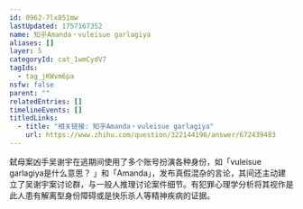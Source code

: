 ```yaml
---
id: 0962-7lx851mw
lastUpdated: 1757167352
name: 知乎Amanda・vuleisue garlagiya
aliases: []
layer: 5
categoryId: cat_1wmCydV7
tagIds:
  - tag_jKWvm6pa
nsfw: false
parent: ""
relatedEntries: []
timelineEvents: []
titledLinks:
  - title: "相关链接: 知乎Amanda・vuleisue garlagiya"
    url: https://www.zhihu.com/question/322144196/answer/672439483
---
```


弑母案凶手吴谢宇在逃期间使用了多个账号扮演各种身份，如「vuleisue garlagiya是什么意思？ 」和「Amanda」，发布真假混杂的言论，其间还主动建立了吴谢宇案讨论群，与一般人推理讨论案件细节。有犯罪心理学分析将其视作是此人患有解离型身份障碍或是快乐杀人等精神疾病的证据。